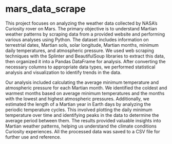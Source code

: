 # mars_data_scrape

This project focuses on analyzing the weather data collected by NASA’s Curiosity rover on Mars. The primary objective is to understand Martian weather patterns by scraping data from a provided website and performing various analyses using Python. The dataset includes information on terrestrial dates, Martian sols, solar longitude, Martian months, minimum daily temperatures, and atmospheric pressure. We used web scraping techniques with the Splinter and BeautifulSoup libraries to extract this data, then organized it into a Pandas DataFrame for analysis. After converting the necessary columns to appropriate data types, we performed statistical analysis and visualization to identify trends in the data.

Our analysis included calculating the average minimum temperature and atmospheric pressure for each Martian month. We identified the coldest and warmest months based on average minimum temperatures and the months with the lowest and highest atmospheric pressures. Additionally, we estimated the length of a Martian year in Earth days by analyzing the periodic temperature cycles. This involved plotting the daily minimum temperature over time and identifying peaks in the data to determine the average period between them. The results provided valuable insights into Martian weather patterns, helping us understand the climate conditions Curiosity experiences. All the processed data was saved to a CSV file for further use and reference.
